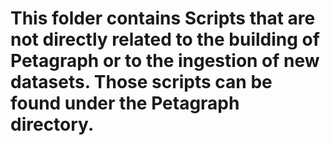 # This folder contains Scripts that are not directly related to the building of Petagraph or to the ingestion of new datasets. Those scripts can be found under the Petagraph directory.
